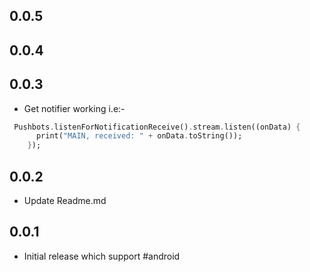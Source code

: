 ## 0.0.5

## 0.0.4

## 0.0.3

* Get notifier working i.e:- 

```dart
 Pushbots.listenForNotificationReceive().stream.listen((onData) {
      print("MAIN, received: " + onData.toString());
    });
```
## 0.0.2

* Update Readme.md

## 0.0.1

* Initial release which support #android

